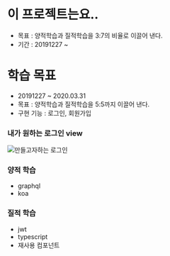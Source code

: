 # 이 프로젝트는요..

- 목표 : 양적학습과 질적학습을 3:7의 비율로 이끌어 낸다.
- 기간 : 20191227 ~

# 학습 목표

- 20191227 ~ 2020.03.31
- 목표 : 양적학습과 질적학습을 5:5까지 이끌어 낸다.
- 구현 기능 : 로그인, 회원가입

### 내가 원하는 로그인 view

![만들고자하는 로그인](https://user-images.githubusercontent.com/31912670/71767081-73330e80-2f4b-11ea-9a11-0914edce0431.png)

### 양적 학습

- graphql
- koa

### 질적 학습

- jwt
- typescript
- 재사용 컴포넌트
